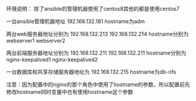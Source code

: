 环境说明：
除了ansible的管理机器使用了centos8其他的都是使用centos7

一台ansible管理机器地址 192.168.132.181  hostname为adm

两台web服务器地址分别为 192.168.132.213 192.168.132.214 hostname分别为webserver1 webserver2

两台前端服务器地址分别为 192.168.132.211 192.168.132.211 hostname分别为nginx-keepalived1 nginx-keepalived2

一台数据库和共享存储服务器地址为 192.168.132.215 hostname为db-nfs

注意：因为配置中的nginx的那个角色中使用了hostname的参数，所以配置前先修改hostname同时变量中也有使用hostname这个参数
